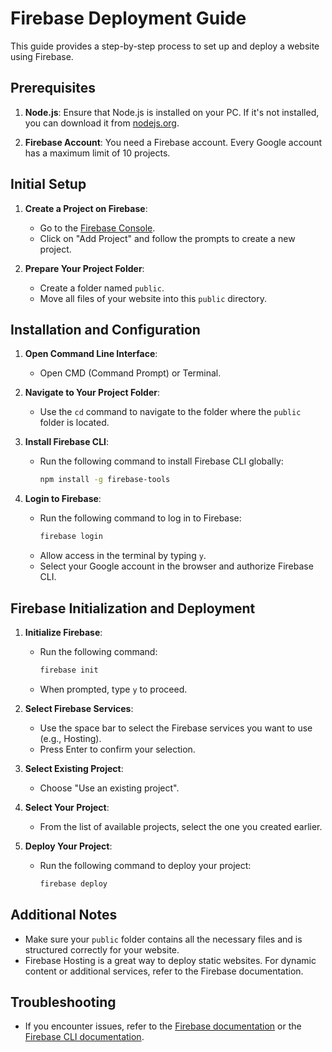 # Firebase Deployment Guide

This guide provides a step-by-step process to set up and deploy a website using Firebase.

## Prerequisites

1. **Node.js**: Ensure that Node.js is installed on your PC. If it's not installed, you can download it from [nodejs.org](https://nodejs.org/).

2. **Firebase Account**: You need a Firebase account. Every Google account has a maximum limit of 10 projects.

## Initial Setup

1. **Create a Project on Firebase**:
    - Go to the [Firebase Console](https://console.firebase.google.com/).
    - Click on "Add Project" and follow the prompts to create a new project.

2. **Prepare Your Project Folder**:
    - Create a folder named `public`.
    - Move all files of your website into this `public` directory.

## Installation and Configuration

1. **Open Command Line Interface**:
    - Open CMD (Command Prompt) or Terminal.

2. **Navigate to Your Project Folder**:
    - Use the `cd` command to navigate to the folder where the `public` folder is located.

3. **Install Firebase CLI**:
    - Run the following command to install Firebase CLI globally:
      ```bash
      npm install -g firebase-tools
      ```

4. **Login to Firebase**:
    - Run the following command to log in to Firebase:
      ```bash
      firebase login
      ```
    - Allow access in the terminal by typing `y`.
    - Select your Google account in the browser and authorize Firebase CLI.

## Firebase Initialization and Deployment

1. **Initialize Firebase**:
    - Run the following command:
      ```bash
      firebase init
      ```
    - When prompted, type `y` to proceed.

2. **Select Firebase Services**:
    - Use the space bar to select the Firebase services you want to use (e.g., Hosting).
    - Press Enter to confirm your selection.

3. **Select Existing Project**:
    - Choose "Use an existing project".

4. **Select Your Project**:
    - From the list of available projects, select the one you created earlier.

5. **Deploy Your Project**:
    - Run the following command to deploy your project:
      ```bash
      firebase deploy
      ```

## Additional Notes

- Make sure your `public` folder contains all the necessary files and is structured correctly for your website.
- Firebase Hosting is a great way to deploy static websites. For dynamic content or additional services, refer to the Firebase documentation.

## Troubleshooting

- If you encounter issues, refer to the [Firebase documentation](https://firebase.google.com/docs) or the [Firebase CLI documentation](https://firebase.google.com/docs/cli).
